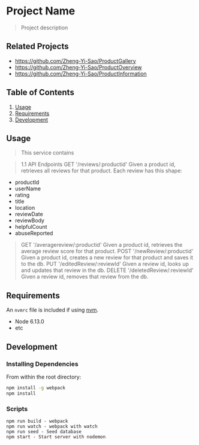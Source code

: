 # Project Name

> Project description

## Related Projects

  - https://github.com/Zheng-Yi-Sao/ProductGallery
  - https://github.com/Zheng-Yi-Sao/ProductOverview
  - https://github.com/Zheng-Yi-Sao/ProductInformation

## Table of Contents

1. [Usage](#Usage)
1. [Requirements](#requirements)
1. [Development](#development)

## Usage

> This service contains

>1.1 API Endpoints
>GET '/reviews/:productid'
>Given a product id, retrieves all reviews for that product. Each review has this shape:
  * productId
  * userName
  * rating
  * title
  * location
  * reviewDate
  * reviewBody
  * helpfulCount
  * abuseReported
>GET '/averagereview/:productid'
>Given a product id, retrieves the average review score for that product.
>POST '/newReview/:productid'
>Given a product id, creates a new review for that product and saves it to the db.
>PUT '/editedReview/:reviewId'
>Given a review id, looks up and updates that review in the db.
>DELETE '/deletedReview/:reviewId'
>Given a review id, removes that review from the db.


## Requirements

An `nvmrc` file is included if using [nvm](https://github.com/creationix/nvm).

- Node 6.13.0
- etc

## Development

### Installing Dependencies

From within the root directory:

```sh
npm install -g webpack
npm install
```

### Scripts

    npm run build - webpack
    npm run watch - webpack with watch
    npm run seed - Seed database
    npm start - Start server with nodemon



